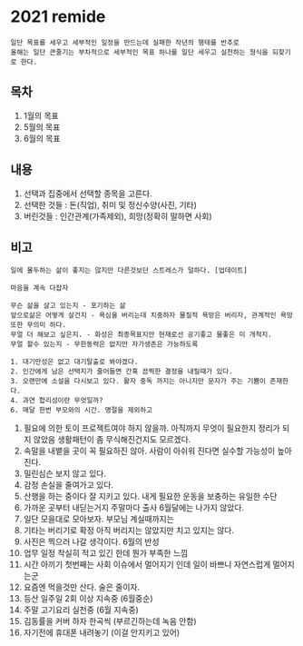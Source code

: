 # 2021 remide
 
```
일단 목표를 세우고 세부적인 일정을 만드는데 실패한 작년의 행태를 반추로 
올해는 일단 큰줄기는 부차적으로 세부적인 목표 하나를 일단 세우고 실천하는 형식을 되찾기로 한다.
```


## 목차

1. 1월의 목표
2. 5월의 목표
3. 6월의 목표

## 내용

1. 선택과 집중에서 선택할 종목을 고른다. 
2. 선택한 것들 : 돈(직업), 취미 및 정신수양(사진, 기타)
3. 버린것들 : 인간관계(가족제외), 희망(정확히 말하면 사회)

## 비고


```text
일에 몰두하는 삶이 좋지는 않지만 다른것보단 스트레스가 덜하다. [업데이트]

마음을 계속 다잡자

무슨 삶을 살고 있는지 - 포기하는 삶
앞으로삶은 어떻게 살건지 - 욕심을 버리는데 치중하자 물질적 욕망은 버리자, 관계적인 욕망또한 무의미 하다.
무얼 더 해보고 싶은지. - 화성은 최종목표지만 현재로선 공기좋고 물좋은 미 개척지.
무얼 할수 있는지 - 무한동력은 없지만 자가생존은 가능하도록

1. 대기만성은 없고 대기탈출로 봐야겠다.
2. 인간에게 남은 선택지가 줄어들면 간혹 끔찍한 결정을 내릴때가 있다.
3. 오랜만에 소설을 다시보고 있다. 활자 중독 까지는 아니지만 문자가 주는 기쁨이 존재한다.
4. 과연 합리성이란 무엇일까?
6. 매달 한번 부모와의 시간. 명절을 제외하고

```


1. 필요에 의한 토이 프로젝트여야 하지 않을까. 아직까지 무엇이 필요한지 정리가 되지 않았음 생활패턴이 좀 무식해진건지도 모르겠다.
2. 속말을 내뱉을 곳이 꼭 필요하진 않아. 사람이 아쉬워 진다면 실수할 가능성이 높아진다.
3. 밀린심슨 보지 않고 있다.
4. 감정 손실을 줄여가고 있다.
5. 산행을 하는 중이다 잘 지키고 있다. 내게 필요한 운동을 보충하는 유일한 수단
6. 가까운 곳부터 내딛는거지 주말마다 출사 6월달에는 나가지 않았다.
7. 일단 모을대로 모아보자. 부모님 계실때까지는
8. 기타는 버리기로 확정 아직 버리지는 않았지만 치고 있지는 않다.
9. 사진은 찍으러 나갈 생각이다. 6월의 반성
10. 업무 일정 착실히 적고 있긴 한데 뭔가 부족한 느낌
11. 시간 아끼기 첫번째는 사회 이슈에서 멀어지기 인데 일이 바쁘니 자연스럽게 멀어지는군
12. 요즘엔 먹을것만 산다. 술은 줄이자.
14. 등산 일주일 2회 이상 지속중 (6월중순)
15. 주말 고기요리 실천중 (6월 지속중)
16. 김동률을 커버 하자 한곡씩 (부르긴하는데 녹음 안함)
17. 자기전에 휴대폰 내려놓기 (이걸 안지키고 있어)


